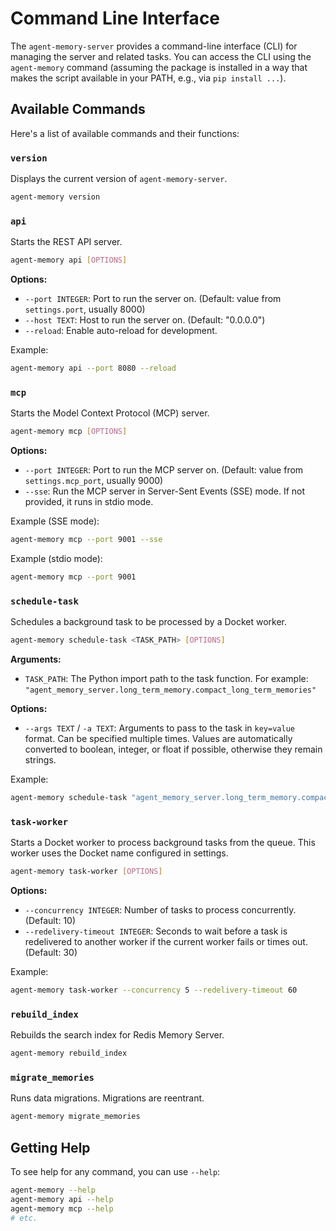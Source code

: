 # Command Line Interface

The `agent-memory-server` provides a command-line interface (CLI) for managing the server and related tasks. You can access the CLI using the `agent-memory` command (assuming the package is installed in a way that makes the script available in your PATH, e.g., via `pip install ...`).

## Available Commands

Here's a list of available commands and their functions:

### `version`

Displays the current version of `agent-memory-server`.

```bash
agent-memory version
```

### `api`

Starts the REST API server.

```bash
agent-memory api [OPTIONS]
```

**Options:**

- `--port INTEGER`: Port to run the server on. (Default: value from `settings.port`, usually 8000)
- `--host TEXT`: Host to run the server on. (Default: "0.0.0.0")
- `--reload`: Enable auto-reload for development.

Example:

```bash
agent-memory api --port 8080 --reload
```

### `mcp`

Starts the Model Context Protocol (MCP) server.

```bash
agent-memory mcp [OPTIONS]
```

**Options:**

- `--port INTEGER`: Port to run the MCP server on. (Default: value from `settings.mcp_port`, usually 9000)
- `--sse`: Run the MCP server in Server-Sent Events (SSE) mode. If not provided, it runs in stdio mode.

Example (SSE mode):

```bash
agent-memory mcp --port 9001 --sse
```

Example (stdio mode):

```bash
agent-memory mcp --port 9001
```

### `schedule-task`

Schedules a background task to be processed by a Docket worker.

```bash
agent-memory schedule-task <TASK_PATH> [OPTIONS]
```

**Arguments:**

- `TASK_PATH`: The Python import path to the task function. For example: `"agent_memory_server.long_term_memory.compact_long_term_memories"`

**Options:**

- `--args TEXT` / `-a TEXT`: Arguments to pass to the task in `key=value` format. Can be specified multiple times. Values are automatically converted to boolean, integer, or float if possible, otherwise they remain strings.

Example:

```bash
agent-memory schedule-task "agent_memory_server.long_term_memory.compact_long_term_memories" -a limit=500 -a namespace=my_namespace -a compact_semantic_duplicates=false
```

### `task-worker`

Starts a Docket worker to process background tasks from the queue. This worker uses the Docket name configured in settings.

```bash
agent-memory task-worker [OPTIONS]
```

**Options:**

- `--concurrency INTEGER`: Number of tasks to process concurrently. (Default: 10)
- `--redelivery-timeout INTEGER`: Seconds to wait before a task is redelivered to another worker if the current worker fails or times out. (Default: 30)

Example:

```bash
agent-memory task-worker --concurrency 5 --redelivery-timeout 60
```

### `rebuild_index`

Rebuilds the search index for Redis Memory Server.

```bash
agent-memory rebuild_index
```

### `migrate_memories`

Runs data migrations. Migrations are reentrant.

```bash
agent-memory migrate_memories
```

## Getting Help

To see help for any command, you can use `--help`:

```bash
agent-memory --help
agent-memory api --help
agent-memory mcp --help
# etc.
```
